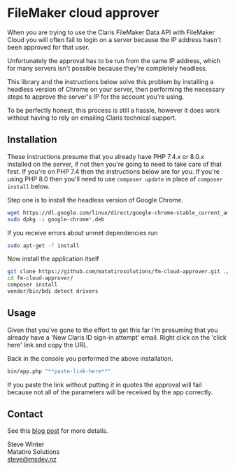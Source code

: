# FileMaker cloud approver #

When you are trying to use the Claris FileMaker Data API with FileMaker Cloud you will often fail to login on a server because the IP address hasn't been approved for that user.

Unfortunately the approval has to be run from the same IP address, which for many servers isn't possible because they're completely headless.

This library and the instructions below solve this problem by installing a headless version of Chrome on your server, then performing the necessary steps to approve the server's IP for the account you're using.

To be perfectly honest, this process is still a hassle, however it does work without having to rely on emailing Claris technical support.

## Installation ##

These instructions presume that you already have PHP 7.4.x or 8.0.x installed on the server, if not then you're going to need to take care of that first. If you're on PHP 7.4 then the instructions below are for you. If you're using PHP 8.0 then you'll need to use `composer update` in place of `composer install` below.

Step one is to install the headless version of Google Chrome.

```bash
wget https://dl.google.com/linux/direct/google-chrome-stable_current_amd64.deb
sudo dpkg -i google-chrome*.deb
````
If you receive errors about unmet dependencies run
```bash
sudo apt-get -f install
```

Now install the application itself

```bash
git clone https://github.com/matatirosolutions/fm-cloud-approver.git ./fm-cloud-approver
cd fm-cloud-approver/
composer install
vendor/bin/bdi detect drivers
```
## Usage ##

Given that you've gone to the effort to get this far I'm presuming that you already have a 'New Claris ID sign-in attempt' email. Right click on the 'click here' link and copy the URL.

Back in the console you performed the above installation.

```bash
bin/app.php "**paste-link-here**"
```
If you paste the link without putting it in quotes the approval will fail because not all of the parameters will be received by the app correctly.

## Contact ##

See this [blog post](https://msdev.co.uk/fm-cloud-approver) for more details.

Steve Winter  
Matatiro Solutions  
steve@msdev.nz